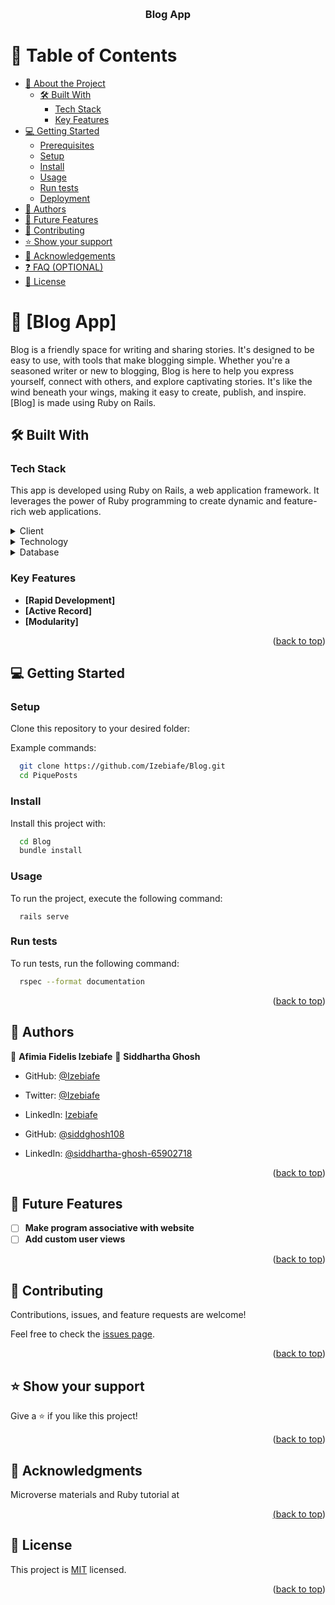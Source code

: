 <a name="readme-top"></a>

<div align="center">
  <!-- You are encouraged to replace this logo with your own! Otherwise you can also remove it. -->
  <br/>

  <h3><b>Blog App</b></h3>

</div>

<!-- TABLE OF CONTENTS -->

# 📗 Table of Contents

- [📖 About the Project](#about-project)
  - [🛠 Built With](#built-with)
    - [Tech Stack](#tech-stack)
    - [Key Features](#key-features)
- [💻 Getting Started](#getting-started)
  - [Prerequisites](#prerequisites)
  - [Setup](#setup)
  - [Install](#install)
  - [Usage](#usage)
  - [Run tests](#run-tests)
  - [Deployment](#deployment)
- [👥 Authors](#authors)
- [🔭 Future Features](#future-features)
- [🤝 Contributing](#contributing)
- [⭐️ Show your support](#support)
- [🙏 Acknowledgements](#acknowledgements)
- [❓ FAQ (OPTIONAL)](#faq)
- [📝 License](#license)

<!-- PROJECT DESCRIPTION -->

# 📖 [Blog App] <a name="about-project"></a>

Blog is a friendly space for writing and sharing stories. It's designed to be easy to use, with tools that make blogging simple. Whether you're a seasoned writer or new to blogging, Blog is here to help you express yourself, connect with others, and explore captivating stories. It's like the wind beneath your wings, making it easy to create, publish, and inspire.
[Blog] is made using Ruby on Rails.

## 🛠 Built With <a name="built-with"></a>

### Tech Stack <a name="tech-stack"></a>

This app is developed using Ruby on Rails, a web application framework. It leverages the power of Ruby programming to create dynamic and feature-rich web applications.

<details>
  <summary>Client</summary>
  <ul>
    <li><a href="https://www.tutorialspoint.com/mvc_framework/mvc_framework_introduction.htm">MVC App</a></li>
  </ul>
</details>

<details>
  <summary>Technology</summary>
  <ul>
    <li><a href="https://www.tutorialspoint.com/ruby-on-rails/">Ruby on Rails</a></li>
  </ul>
</details>

<details>
<summary>Database</summary>
  <ul>
    <li><a href="https://www.postgresql.org/">PostgreSQL</a></li>
  </ul>
</details>

<!-- Features -->

### Key Features <a name="key-features"></a>

- **[Rapid Development]**
- **[Active Record]**
- **[Modularity]**

<p align="right">(<a href="#readme-top">back to top</a>)</p>

<!-- GETTING STARTED -->

<!-- GETTING STARTED -->

## 💻 Getting Started <a name="getting-started"></a>

### Setup

Clone this repository to your desired folder:

Example commands:

```sh
  git clone https://github.com/Izebiafe/Blog.git
  cd PiquePosts
```

### Install

Install this project with:

```sh
  cd Blog
  bundle install
```

### Usage

To run the project, execute the following command:

```
  rails serve
```

### Run tests

To run tests, run the following command:

```sh
  rspec --format documentation
```

<p align="right">(<a href="#readme-top">back to top</a>)</p>

<!-- AUTHORS -->

## 👥 Authors <a name="authors"></a>

👤 **Afimia Fidelis Izebiafe**
👤 **Siddhartha Ghosh**

- GitHub: [@Izebiafe](https://github.com/Izebiafe)
- Twitter: [@Izebiafe](https://twitter.com/Izebiafe)
- LinkedIn: [Izebiafe](https://www.linkedin.com/in/Izebiafe)

- GitHub: [@siddghosh108](https://github.com/siddghosh108)
- LinkedIn: [@siddhartha-ghosh-65902718](https://www.linkedin.com/in/siddhartha-ghosh-65902718/)

<p align="right">(<a href="#readme-top">back to top</a>)</p>

<!-- FUTURE FEATURES -->

## 🔭 Future Features <a name="future-features"></a>

- [ ] **Make program associative with website**
- [ ] **Add custom user views**

<p align="right">(<a href="#readme-top">back to top</a>)</p>

<!-- CONTRIBUTING -->

## 🤝 Contributing <a name="contributing"></a>

Contributions, issues, and feature requests are welcome!

Feel free to check the [issues page](https://github.com/Izebiafe/Blog/issues).

<p align="right">(<a href="#readme-top">back to top</a>)</p>

## ⭐️ Show your support <a name="support"></a>

Give a ⭐️ if you like this project!

<p align="right">(<a href="#readme-top">back to top</a>)</p>

<!-- ACKNOWLEDGEMENTS -->

## 🙏 Acknowledgments <a name="acknowledgements"></a>

Microverse materials and Ruby tutorial at <a href="https://www.tutorialspoint.com/ruby-on-rails/rails-installation.htm">

<p align="right">(<a href="#readme-top">back to top</a>)</p>

<!-- LICENSE -->

## 📝 License <a name="license"></a>

This project is [MIT](./LICENSE) licensed.

<p align="right">(<a href="#readme-top">back to top</a>)</p>
